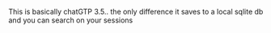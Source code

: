 This is basically chatGTP 3.5.. the only difference it saves to a local sqlite db and you can search on your sessions

